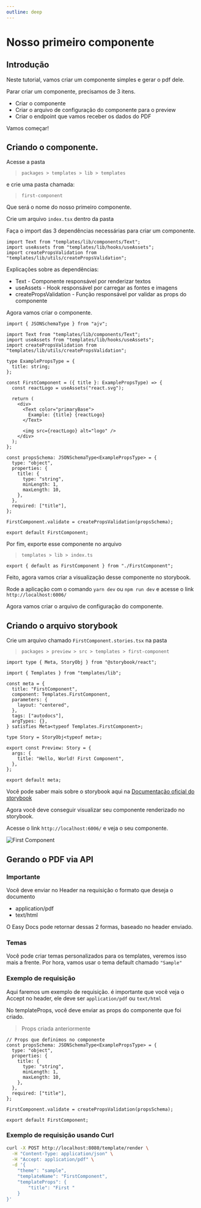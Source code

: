```yaml
---
outline: deep
---
```


# Nosso primeiro componente

## Introdução

Neste tutorial, vamos criar um componente simples e gerar o pdf dele.

Parar criar um componente, precisamos de 3 itens.

- Criar o componente
- Criar o arquivo de configuração do componente para o preview
- Criar o endpoint que vamos receber os dados do PDF

Vamos começar!

## Criando o componente.

Acesse a pasta

> `packages > templates > lib > templates`

e crie uma pasta chamada:

> `first-component`

Que será o nome do nosso primeiro componente.

Crie um arquivo `index.tsx` dentro da pasta

Faça o import das 3 dependências necessárias para criar um componente.

```tsx
import Text from "templates/lib/components/Text";
import useAssets from "templates/lib/hooks/useAssets";
import createPropsValidation from "templates/lib/utils/createPropsValidation";
```

Explicações sobre as dependências:

- Text - Componente responsável por renderizar textos
- useAssets - Hook responsável por carregar as fontes e imagens
- createPropsValidation - Função responsável por validar as props do componente

Agora vamos criar o componente.

```tsx
import { JSONSchemaType } from "ajv";

import Text from "templates/lib/components/Text";
import useAssets from "templates/lib/hooks/useAssets";
import createPropsValidation from "templates/lib/utils/createPropsValidation";

type ExamplePropsType = {
  title: string;
};

const FirstComponent = ({ title }: ExamplePropsType) => {
  const reactLogo = useAssets("react.svg");

  return (
    <div>
      <Text color="primaryBase">
        Example: {title} {reactLogo}
      </Text>

      <img src={reactLogo} alt="logo" />
    </div>
  );
};

const propsSchema: JSONSchemaType<ExamplePropsType> = {
  type: "object",
  properties: {
    title: {
      type: "string",
      minLength: 1,
      maxLength: 10,
    },
  },
  required: ["title"],
};

FirstComponent.validate = createPropsValidation(propsSchema);

export default FirstComponent;
```

Por fim, exporte esse componente no arquivo

> `templates > lib > index.ts`

```tsx
export { default as FirstComponent } from "./FirstComponent";
```

Feito, agora vamos criar a visualização desse componente no storybook.

Rode a aplicação com o comando `yarn dev` ou `npm run dev` e acesse o link `http://localhost:6006/`

Agora vamos criar o arquivo de configuração do componente.

## Criando o arquivo storybook

Crie um arquivo chamado `FirstComponent.stories.tsx` na pasta

> `packages > preview > src > templates > first-component`

```tsx
import type { Meta, StoryObj } from "@storybook/react";

import { Templates } from "templates/lib";

const meta = {
  title: "FirstComponent",
  component: Templates.FirstComponent,
  parameters: {
    layout: "centered",
  },
  tags: ["autodocs"],
  argTypes: {},
} satisfies Meta<typeof Templates.FirstComponent>;

type Story = StoryObj<typeof meta>;

export const Preview: Story = {
  args: {
    title: "Hello, World! First Component",
  },
};

export default meta;
```

Você pode saber mais sobre o storybook aqui na [Documentação oficial do storybook](https://storybook.js.org/docs/get-started/react-vite)

Agora você deve conseguir visualizar seu componente renderizado no storybook.

Acesse o link `http://localhost:6006/` e veja o seu componente.

<!-- Imagem -->

![First Component](/img/components/easy-docs/first-component-storybook.jpg)

## Gerando o PDF via API

### Importante

Você deve enviar no Header na requisição o formato que deseja o documento

- application/pdf
- text/html

O Easy Docs pode retornar dessas 2 formas, baseado no header enviado.

### Temas

Você pode criar temas personalizados para os templates, veremos isso mais a frente.
Por hora, vamos usar o tema default chamado `"Sample"`

### Exemplo de requisição

Aqui faremos um exemplo de requisição.
é importante que você veja o Accept no header, ele deve ser `application/pdf` ou `text/html`

No templateProps, você deve enviar as props do componente que foi criado.

> Props criada anteriormente

```tsx
// Props que definimos no componente
const propsSchema: JSONSchemaType<ExamplePropsType> = {
  type: "object",
  properties: {
    title: {
      type: "string",
      minLength: 1,
      maxLength: 10,
    },
  },
  required: ["title"],
};

FirstComponent.validate = createPropsValidation(propsSchema);

export default FirstComponent;
```

### Exemplo de requisição usando Curl

```sh
curl -X POST http://localhost:8080/template/render \
  -H "Content-Type: application/json" \
  -H "Accept: application/pdf" \
  -d '{
    "theme": "sample",
    "templateName": "FirstComponent",
    "templateProps": {
        "title": "First "
    }
}'
```
